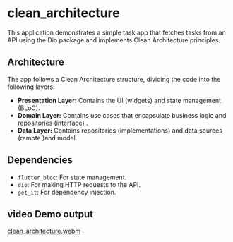 # clean_architecture

This application demonstrates a simple task app that fetches tasks from an API using the Dio package and implements Clean Architecture principles.
## Architecture

The app follows a Clean Architecture structure, dividing the code into the following layers:

*   **Presentation Layer:** Contains the UI (widgets) and state management (BLoC).
*   **Domain Layer:** Contains use cases that encapsulate business logic and  repositories (interface) .
*   **Data Layer:** Contains repositories (implementations) and data sources (remote )and model.

## Dependencies

*   `flutter_bloc`: For state management.
*   `dio`: For making HTTP requests to the API.
*   `get_it`: For dependency injection.
## video Demo output
[clean_architecture.webm](https://github.com/user-attachments/assets/40970f9e-e745-479c-aa31-de60129450d4)
